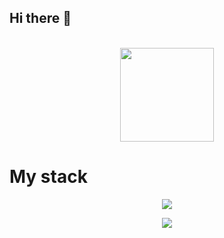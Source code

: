 ## Hi there 👋
<p align="center">
  <br>
  
  <img width="150" src="https://thedise.me/src/images/hi.webp">
  
  <br>
</p>
<p align="center">
<h1>My stack </h1>
</p>
<p align="center">
  <a href="https://murchikov.ru">
    <img src="https://skillicons.dev/icons?i=apple,github,js,ts,html,css,linux,tailwind,vscode,windows,arch,cloudflare,figma,blender&perline=13" />
  </a>
</p>
<p align="center">
  <a href="[https://murchikov.ru](https://wakatime.com/@73d55472-b0c7-4fe5-9225-0116e74d96ad)">
   <img src="https://wakatime.com/badge/user/73d55472-b0c7-4fe5-9225-0116e74d96ad.svg"
  </a>
</p>
